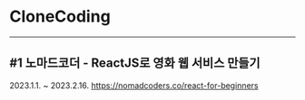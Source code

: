 # CloneCoding
---
## #1 노마드코더 - ReactJS로 영화 웹 서비스 만들기
2023.1.1. ~ 2023.2.16.
https://nomadcoders.co/react-for-beginners
